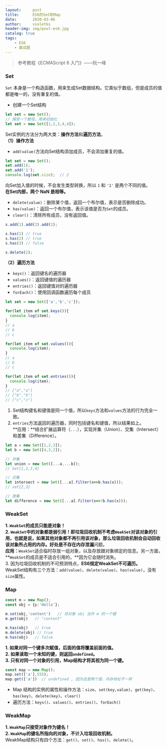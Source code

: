 ```yaml
---
layout:     post
title:      ES6的Set和Map
date:       2020-03-06
author:     violetks
header-img: img/post-es6.jpg
catalog: true
tags:
    - ES6
    - 面试题
---
```


> 参考教程《ECMAScript 6 入门》——阮一峰

### Set
`Set` 本身是一个构造函数，用来生成Set数据结构。它类似于数组，但是成员的值都是唯一的，没有重复的值。<br>
- 创建一个Set结构

```javascript
let set = new Set();
// 接受一个数组，用来初始化
let set = new Set([1,2,3,4,4]);
```
Set实例的方法分为两大类：**操作方法**和**遍历方法**。<br>
**（1）操作方法**<br>
- `add(value)`方法向Set结构添加成员，不会添加重复的值。<br>

```javascript
let set = new Set();
set.add(1);
set.add('1');
console.log(set.size);  // 2
```
向Set加入值的时候，不会发生类型转换，所以 `1` 和 `'1'` 是两个不同的值。<br>
**在Set内部，两个 NaN 是相等。**<br>
- `delete(value)`：删除某个值，返回一个布尔值，表示是否删除成功。
- `has(value)`：返回一个布尔值，表示该值是否为`Set`的成员。
- `clear()`：清除所有成员，没有返回值。

```javascript
s.add(1).add(2).add(2);

s.has(1) // true
s.has(2) // true
s.has(3) // false

s.delete(2);
```

**（2）遍历方法**<br>
- `keys()`：返回键名的遍历器
- `values()`：返回键值的遍历器
- `entries()`：返回键值对的遍历器
- `forEach()`：使用回调函数遍历每个成员

```javascript
let set = new Set(['a','b','c']);

for(let item of set.keys()){
  console.log(item);
}
// a
// b
// c

for(let item of set.values()){
  console.log(item);
}
// a
// b
// c

for(let item of set.entries()){
  console.log(item);
}
// ["a","a"]
// ["b","b"]
// ["c","c"]
```
1. Set结构键名和键值是同一个值，所以`keys`方法和`values`方法的行为完全一致。<br>
2. `entries`方法返回的遍历器，同时包括键名和键值，所以结果如上。<br>
**应用：**结合扩展运算符（`...`），实现并集（Union）、交集（Intersect）和差集（Difference）。<br>
```javascript
let a = new Set([1,2,3]);
let b = new Set([4,3,2]);

// 并集
let union = new Set([...a,...b]);
// Set{1,2,3,4}

// 交集
let intersect = new Set([...a].filter(x=>b.has(x)));
// set{2,3}

// 差集
let difference = new Set([...a].filter(x=>!b.has(x)));
```

### WeakSet
**1. `WeakSet`的成员只能是对象！**<br>
**2. `WeakSet`中的对象都是弱引用！**即垃圾回收机制不考虑`WeakSet`对该对象的引用，也就是说，如果其他对象都不再引用该对象，那么垃圾回收机制会自动回收
该对象所占用的内存。好处是不存在**内存泄漏**问题。<br>
**应用：**`WeakSet`适合临时存放一组对象，以及存放跟对象绑定的信息。另一方面，**`WeakSet`的成员是不适合引用的，**因为它会随时消失。<br>
3. 因为垃圾回收机制的不可预测特点，**ES6规定WeakSet不可遍历。**<br>
WeakSet结构有三个方法：`add(value)`、`delete(value)`、`has(value)`，没有`size`属性。<br>

### Map
```javascript
const m = new Map();
const obj = {p:'Hello'};

m.set(obj,'content')   // 将对象 obj 当作 m 的一个键
m.get(obj)   // "content"

m.has(obj)   // true
m.delete(obj) // true
m.has(obj)   // false
```

**1. 如果对同一个键多次赋值，后面的值将覆盖前面的值。**<br>
**2. 如果读取一个未知的键，则返回`undefined`。**<br>
**3. 只有对同一个对象的引用，Map结构才将其视为同一个键。**<br>
```javascript
const map = new Map();
map.set(['a'],555);
map.get(['a'])  // undefined , 因为这是两个值，内存地址不一样
```

- Map 结构的实例的属性和操作方法：`size`、`set(key,value)`、`get(key)`、`has(key)`、`delete(key)`、`clear()`
- 遍历方法：`keys()`、`values()`、`entries()`、`forEach()`

### WeakMap
**1. `WeakMap`只接受对象作为键名！**<br>
**2. `WeakMap`的键名所指向的对象，不计入垃圾回收机制。**<br>
WeakMap结构只有四个方法：`get()`、`set()`、`has()`、`delete()`。<br>